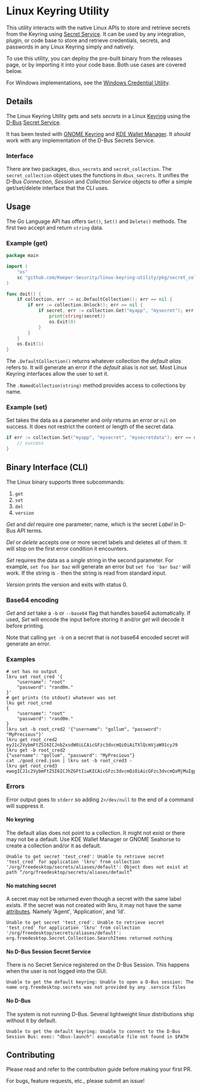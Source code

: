 # Linux Keyring Utility

This utility interacts with the native Linux APIs to store and retrieve secrets from the Keyring using [Secret Service](https://specifications.freedesktop.org/secret-service/latest/).
It can be used by any integration, plugin, or code base to store and retrieve credentials, secrets, and passwords in any Linux Keyring simply and natively.

To use this utility, you can deploy the pre-built binary from the releases page, or by importing it into your code base. Both use cases are covered below.

For Windows implementations, see the [Windows Credential Utility](https://github.com/Keeper-Security/windows-credential-utility).

## Details

The Linux Keyring Utility gets and sets _secrets_ in a Linux
[Keyring](http://man7.org/linux/man-pages/man7/keyrings.7.html) using the
[D-Bus](https://dbus.freedesktop.org/doc/dbus-tutorial.html)
[Secret Service](https://specifications.freedesktop.org/secret-service/latest/).

It has been tested with
[GNOME Keyring](https://wiki.gnome.org/Projects/GnomeKeyring/) and
[KDE Wallet Manager](https://userbase.kde.org/KDE_Wallet_Manager).
It _should_ work with any implementation of the D-Bus Secrets Service.

### Interface

There are two packages, `dbus_secrets` and `secret_collection`.
The `secret_collection` object uses the functions in `dbus_secrets`.
It unifies the D-Bus _Connection_, _Session_ and _Collection Service_ objects to offer a simple get/set/delete interface that the CLI uses.

## Usage

The Go Language API has offers `Get()`, `Set()` and `Delete()` methods.
The first two accept and return `string` data.

### Example (get)

```go
package main

import (
    "os"
    sc "github.com/Keeper-Security/linux-keyring-utility/pkg/secret_collection"
)

func doit() {
    if collection, err := sc.DefaultCollection(); err == nil {
        if err := collection.Unlock(); err == nil {
            if secret, err := collection.Get("myapp", "mysecret"); err == nil {
                print(string(secret))
                os.Exit(0)
            }
        }
    }
    os.Exit(1)
}
```

The `.DefaultCollection()` returns whatever collection the _default_ _alias_ refers to.
It will generate an error if the _default_ alias is not set.
Most Linux Keyring interfaces allow the user to set it.

The `.NamedCollection(string)` method provides access to collections by name.

### Example (set)

Set takes the data as a parameter and only returns an error or `nil` on success.
It does not restrict the content or length of the secret data.

```go
if err := collection.Set("myapp", "mysecret", "mysecretdata"); err == nil {
    // success
}
```

## Binary Interface (CLI)

The Linux binary supports three subcommands:

1. `get`
2. `set`
3. `del`
4. `version`

_Get_ and _del_ require one parameter; name, which is the secret _Label_ in D-Bus API terms.

_Del_ or _delete_ accepts one or more secret labels and deletes all of them.
It will stop on the first error condition it encounters.

_Set_ requires the data as a _single_ string in the second parameter.
For example, `set foo bar baz` will generate an error but `set foo 'bar baz'` will work.
If the string is `-` then the string is read from standard input.

_Version_ prints the version and exits with status 0.

### Base64 encoding

_Get_ and _set_ take a `-b` or `--base64` flag that handles base64 automatically.
If used, _Set_ will encode the input before storing it and/or _get_ will decode it before printing.

Note that calling `get -b` on a secret that is _not_ base64 encoded secret will generate an error.

### Examples

```shell
# set has no output
lkru set root_cred '{
    "username": "root"
    "password": "rand0m."
}'
# get prints (to stdout) whatever was set
lku get root_cred
{
    "username": "root"
    "password": "rand0m."
}
lkru set -b root_cred2 '{"username": "gollum", "password": "MyPrecious"}'
lkru get root_cred2
eyJ1c2VybmFtZSI6ICJnb2xsdW0iLCAicGFzc3dvcmQiOiAiTXlQcmVjaW91cyJ9
lkru get -b root_cred2
{"username": "gollum", "password": "MyPrecious"}
cat ./good_cred.json | lkru set -b root_cred3 -
lkru get root_cred3
ewogICJ1c2VybmFtZSI6ICJhZGFtIiwKICAicGFzc3dvcmQiOiAicGFzc3dvcmQxMjMuIgp9
```

### Errors

Error output goes to `stderr` so adding `2>/dev/null` to the end of a command will suppress it.

#### No keyring

The default alias does not point to a collection.
It might not exist or there may not be a default.
Use KDE Wallet Manager or GNOME Seahorse to create a collection and/or it as default.

```shell
Unable to get secret 'test_cred': Unable to retrieve secret 'test_cred' for application 'lkru' from collection '/org/freedesktop/secrets/aliases/default': Object does not exist at path “/org/freedesktop/secrets/aliases/default”
```

#### No matching secret

A secret may not be returned even though a secret with the same label exists.
If the secret was not created with lkru, it may not have the same [attributes](/Keeper-Security/linux-keyring-utility/blob/main/pkg/dbus_secrets/dbus_secrets.go#L41). Namely 'Agent', 'Application', and 'Id'.

```shell
Unable to get secret 'test_cred': Unable to retrieve secret 'test_cred' for application 'lkru' from collection '/org/freedesktop/secrets/aliases/default': org.freedesktop.Secret.Collection.SearchItems returned nothing
```

#### No D-Bus Session Secret Service

There is no Secret Service registered on the D-Bus Session.
This happens when the user is not logged into the GUI.

```shell
Unable to get the default keyring: Unable to open a D-Bus session: The name org.freedesktop.secrets was not provided by any .service files
```

#### No D-Bus

The system is not running D-Bus.
Several lightweight linux distributions ship without it by default.

```shell
Unable to get the default keyring: Unable to connect to the D-Bus Session Bus: exec: "dbus-launch": executable file not found in $PATH
```

## Contributing

Please read and refer to the contribution guide before making your first PR.

For bugs, feature requests, etc., please submit an issue!
